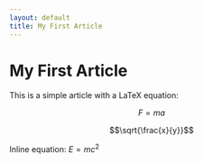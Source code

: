 ```yaml
---
layout: default
title: My First Article
---
```


# My First Article

This is a simple article with a LaTeX equation:

$$ F = ma $$

$$\sqrt{\frac{x}{y}}$$

Inline equation: $E = mc^2$

